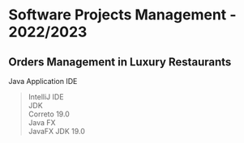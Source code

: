 # Software Projects Management - 2022/2023

## Orders Management in Luxury Restaurants
Java Application
IDE
> IntelliJ IDE\
JDK\
  > Correto 19.0\
Java FX\
  > JavaFX JDK 19.0
